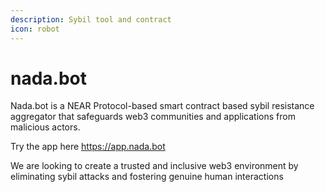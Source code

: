 ```yaml
---
description: Sybil tool and contract
icon: robot
---
```


# nada.bot

Nada.bot is a NEAR Protocol-based smart contract based sybil resistance aggregator that safeguards web3 communities and applications from malicious actors.

Try the app here https://app.nada.bot

We are looking to create a trusted and inclusive web3 environment by eliminating sybil attacks and fostering genuine human interactions
